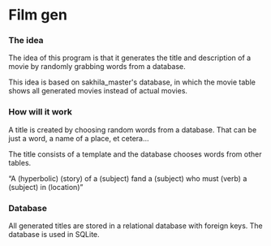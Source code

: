 <h1>Film gen</h1>

<h3>The idea</h3>

The idea of this program is that it generates the title and description of a movie by randomly grabbing words from a database.

This idea is based on sakhila_master's database, in which the movie table shows all generated movies instead of actual movies.

<h3>How will it work</h3>

A title is created by choosing random words from a database. That can be just a word, a name of a place, et cetera…

The title consists of a template and the database chooses words from other tables.

“A (hyperbolic) (story) of a (subject) fand a (subject) who must (verb) a (subject) in (location)” 

<h3>Database</h3>

All generated titles are stored in a relational database with foreign keys.
The database is used in SQLite.
